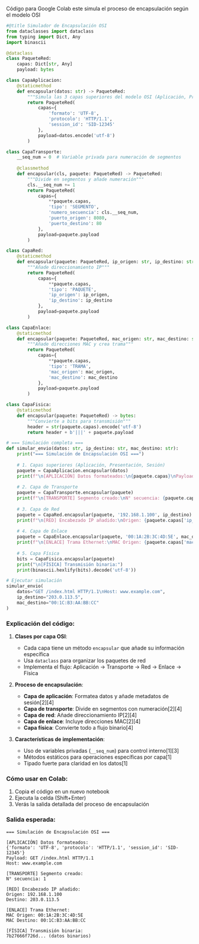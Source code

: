 Código para Google Colab este simula el proceso de encapsulación según el modelo OSI

```python
#@title Simulador de Encapsulación OSI
from dataclasses import dataclass
from typing import Dict, Any
import binascii

@dataclass
class PaqueteRed:
    capas: Dict[str, Any]
    payload: bytes

class CapaAplicacion:
    @staticmethod
    def encapsular(datos: str) -> PaqueteRed:
        """Simula las 3 capas superiores del modelo OSI (Aplicación, Presentación, Sesión)"""
        return PaqueteRed(
            capas={
                'formato': 'UTF-8',
                'protocolo': 'HTTP/1.1',
                'session_id': 'SID-12345'
            },
            payload=datos.encode('utf-8')
        )

class CapaTransporte:
    __seq_num = 0  # Variable privada para numeración de segmentos
    
    @classmethod
    def encapsular(cls, paquete: PaqueteRed) -> PaqueteRed:
        """Divide en segmentos y añade numeración"""
        cls.__seq_num += 1
        return PaqueteRed(
            capas={
                **paquete.capas,
                'tipo': 'SEGMENTO',
                'numero_secuencia': cls.__seq_num,
                'puerto_origen': 8080,
                'puerto_destino': 80
            },
            payload=paquete.payload
        )

class CapaRed:
    @staticmethod
    def encapsular(paquete: PaqueteRed, ip_origen: str, ip_destino: str) -> PaqueteRed:
        """Añade direccionamiento IP"""
        return PaqueteRed(
            capas={
                **paquete.capas,
                'tipo': 'PAQUETE',
                'ip_origen': ip_origen,
                'ip_destino': ip_destino
            },
            payload=paquete.payload
        )

class CapaEnlace:
    @staticmethod
    def encapsular(paquete: PaqueteRed, mac_origen: str, mac_destino: str) -> PaqueteRed:
        """Añade direcciones MAC y crea trama"""
        return PaqueteRed(
            capas={
                **paquete.capas,
                'tipo': 'TRAMA',
                'mac_origen': mac_origen,
                'mac_destino': mac_destino
            },
            payload=paquete.payload
        )

class CapaFisica:
    @staticmethod
    def encapsular(paquete: PaqueteRed) -> bytes:
        """Convierte a bits para transmisión"""
        header = str(paquete.capas).encode('utf-8')
        return header + b'|||' + paquete.payload

# === Simulación completa ===
def simular_envio(datos: str, ip_destino: str, mac_destino: str):
    print("=== Simulación de Encapsulación OSI ===")
    
    # 1. Capas superiores (Aplicación, Presentación, Sesión)
    paquete = CapaAplicacion.encapsular(datos)
    print(f"\n[APLICACIÓN] Datos formateados:\n{paquete.capas}\nPayload: {paquete.payload.decode()}")
    
    # 2. Capa de Transporte
    paquete = CapaTransporte.encapsular(paquete)
    print(f"\n[TRANSPORTE] Segmento creado:\nN° secuencia: {paquete.capas['numero_secuencia']}")
    
    # 3. Capa de Red
    paquete = CapaRed.encapsular(paquete, '192.168.1.100', ip_destino)
    print(f"\n[RED] Encabezado IP añadido:\nOrigen: {paquete.capas['ip_origen']}\nDestino: {paquete.capas['ip_destino']}")
    
    # 4. Capa de Enlace
    paquete = CapaEnlace.encapsular(paquete, '00:1A:2B:3C:4D:5E', mac_destino)
    print(f"\n[ENLACE] Trama Ethernet:\nMAC Origen: {paquete.capas['mac_origen']}\nMAC Destino: {paquete.capas['mac_destino']}")
    
    # 5. Capa Física
    bits = CapaFisica.encapsular(paquete)
    print("\n[FÍSICA] Transmisión binaria:")
    print(binascii.hexlify(bits).decode('utf-8'))

# Ejecutar simulación
simular_envio(
    datos="GET /index.html HTTP/1.1\nHost: www.example.com",
    ip_destino="203.0.113.5",
    mac_destino="00:1C:B3:AA:BB:CC"
)
```

### Explicación del código:

1. **Clases por capa OSI**:
   - Cada capa tiene un método `encapsular` que añade su información específica
   - Usa `dataclass` para organizar los paquetes de red
   - Implementa el flujo: Aplicación → Transporte → Red → Enlace → Física

2. **Proceso de encapsulación**:
   - **Capa de aplicación**: Formatea datos y añade metadatos de sesión[2][4]
   - **Capa de transporte**: Divide en segmentos con numeración[2][4]
   - **Capa de red**: Añade direccionamiento IP[2][4]
   - **Capa de enlace**: Incluye direcciones MAC[2][4]
   - **Capa física**: Convierte todo a flujo binario[4]

3. **Características de implementación**:
   - Uso de variables privadas (`__seq_num`) para control interno[1][3]
   - Métodos estáticos para operaciones específicas por capa[1]
   - Tipado fuerte para claridad en los datos[1]

### Cómo usar en Colab:
1. Copia el código en un nuevo notebook
2. Ejecuta la celda (Shift+Enter)
3. Verás la salida detallada del proceso de encapsulación

### Salida esperada:
```
=== Simulación de Encapsulación OSI ===

[APLICACIÓN] Datos formateados:
{'formato': 'UTF-8', 'protocolo': 'HTTP/1.1', 'session_id': 'SID-12345'}
Payload: GET /index.html HTTP/1.1
Host: www.example.com

[TRANSPORTE] Segmento creado:
N° secuencia: 1

[RED] Encabezado IP añadido:
Origen: 192.168.1.100
Destino: 203.0.113.5

[ENLACE] Trama Ethernet:
MAC Origen: 00:1A:2B:3C:4D:5E
MAC Destino: 00:1C:B3:AA:BB:CC

[FÍSICA] Transmisión binaria:
7b27666f726d... (datos binarios)
```
